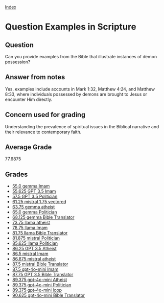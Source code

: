 
[Index](../../index.md)
# Question Examples in Scripture
## Question
Can you provide examples from the Bible that illustrate instances of demon possession?

## Answer from notes
Yes, examples include accounts in Mark 1:32, Matthew 4:24, and Matthew 8:33, where individuals possessed by demons are brought to Jesus or encounter Him directly.

## Concern used for grading
Understanding the prevalence of spiritual issues in the Biblical narrative and their relevance to contemporary faith.

## Average Grade
77.6875

## Grades
 * [55.0 gemma Imam](../answers/gemma_Imam/Examples_in_Scripture.md)
 * [55.625 GPT 3.5 Imam](../answers/GPT_3.5_Imam/Examples_in_Scripture.md)
 * [57.5 GPT 3.5 Politician](../answers/GPT_3.5_Politician/Examples_in_Scripture.md)
 * [61.25 mistral 1.75 vectored](../answers/mistral_1.75_vectored/Examples_in_Scripture.md)
 * [63.75 gemma atheist](../answers/gemma_atheist/Examples_in_Scripture.md)
 * [65.0 gemma Politician](../answers/gemma_Politician/Examples_in_Scripture.md)
 * [68.125 gemma Bible Translator](../answers/gemma_Bible_Translator/Examples_in_Scripture.md)
 * [73.75 llama atheist](../answers/llama_atheist/Examples_in_Scripture.md)
 * [78.75 llama Imam](../answers/llama_Imam/Examples_in_Scripture.md)
 * [81.75 llama Bible Translator](../answers/llama_Bible_Translator/Examples_in_Scripture.md)
 * [81.875 mistral Politician](../answers/mistral_Politician/Examples_in_Scripture.md)
 * [85.625 llama Politician](../answers/llama_Politician/Examples_in_Scripture.md)
 * [86.25 GPT 3.5 Atheist](../answers/GPT_3.5_Atheist/Examples_in_Scripture.md)
 * [86.5 mistral Imam](../answers/mistral_Imam/Examples_in_Scripture.md)
 * [86.875 mistral atheist](../answers/mistral_atheist/Examples_in_Scripture.md)
 * [87.5 mistral Bible Translator](../answers/mistral_Bible_Translator/Examples_in_Scripture.md)
 * [87.5 gpt-4o-mini Imam](../answers/gpt-4o-mini_Imam/Examples_in_Scripture.md)
 * [87.75 GPT 3.5 Bible Translator](../answers/GPT_3.5_Bible_Translator/Examples_in_Scripture.md)
 * [89.375 gpt-4o-mini Atheist](../answers/gpt-4o-mini_Atheist/Examples_in_Scripture.md)
 * [89.375 gpt-4o-mini Politician](../answers/gpt-4o-mini_Politician/Examples_in_Scripture.md)
 * [89.375 gpt-4o-mini loop](../answers/gpt-4o-mini_loop/Examples_in_Scripture.md)
 * [90.625 gpt-4o-mini Bible Translator](../answers/gpt-4o-mini_Bible_Translator/Examples_in_Scripture.md)
